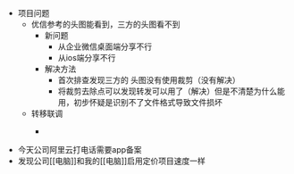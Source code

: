 - 项目问题
	- 优信参考的头图能看到，三方的头图看不到
		- 新问题
			- 从企业微信桌面端分享不行
			- 从ios端分享不行
		- 解决方法
			- 首次排查发现三方的 头图没有使用裁剪（没有解决）
			- 将裁剪去除点可以发现转发可以用了（解决）但是不清楚为什么能用，初步怀疑是识别不了文件格式导致文件损坏
	- 转移联调
		- ```js
		  ```
- 今天公司阿里云打电话需要app备案
- 发现公司[[电脑]]和我的[[电脑]]启用定价项目速度一样